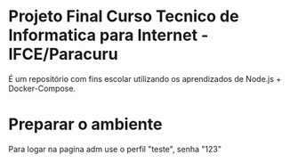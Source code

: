 # Projeto Final Curso Tecnico de Informatica para Internet - IFCE/Paracuru
É um repositório com fins escolar utilizando os aprendizados de Node.js + Docker-Compose.

# Preparar o ambiente
Para logar na pagina adm use o perfil "teste", senha "123"